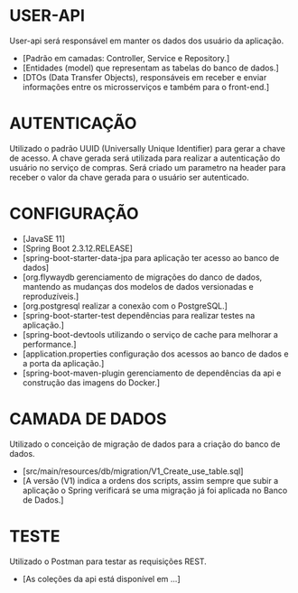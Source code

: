 # USER-API
User-api será responsável em manter os dados dos usuário da aplicação.
* [Padrão em camadas: Controller, Service e Repository.]
* [Entidades (model) que representam as tabelas do banco de dados.]
* [DTOs (Data Transfer Objects), responsáveis em receber e enviar informações entre os microsserviços e também para o front-end.]

# AUTENTICAÇÃO
Utilizado o padrão UUID (Universally Unique Identifier) para gerar a chave de acesso.
A chave gerada será utilizada para realizar a autenticação do usuário no serviço de compras.
Será criado um parametro na header para receber o valor da chave gerada para o usuário ser autenticado.


# CONFIGURAÇÃO
* [JavaSE 11]
* [Spring Boot 2.3.12.RELEASE]
* [spring-boot-starter-data-jpa para aplicação ter acesso ao banco de dados]
* [org.flywaydb gerenciamento de migrações do danco de dados, mantendo as mudanças dos modelos de dados versionadas e reproduzíveis.]
* [org.postgresql realizar a conexão com o PostgreSQL.]
* [spring-boot-starter-test dependências para realizar testes na aplicação.]
* [spring-boot-devtools utilizando o serviço de cache para melhorar a performance.]
* [application.properties configuração dos acessos ao banco de dados e a porta da aplicação.]
* [spring-boot-maven-plugin gerenciamento de dependências da api e construção das imagens do Docker.]


# CAMADA DE DADOS
Utilizado o conceição de migração de dados para a criação do banco de dados.
* [src/main/resources/db/migration/V1_Create_use_table.sql]
* [A versão (V1) indica a ordens dos scripts, assim sempre que subir a aplicação o Spring verificará se uma migração já foi aplicada no Banco de Dados.]

# TESTE
Utilizado o Postman para testar as requisições REST.
* [As coleções da api está disponível em ...]